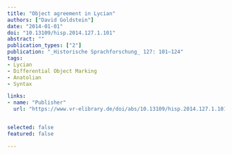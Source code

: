 ```yaml
---
title: "Object agreement in Lycian"
authors: ["David Goldstein"]
date: "2014-01-01"
doi: "10.13109/hisp.2014.127.1.101"
abstract: ""
publication_types: ["2"]
publication: "_Historische Sprachforschung_ 127: 101–124"
tags:
- Lycian
- Differential Object Marking
- Anatolian
- Syntax

links:
- name: "Publisher"
  url: "https://www.vr-elibrary.de/doi/abs/10.13109/hisp.2014.127.1.101#.XV3I-y2ZM8Y"


selected: false
featured: false

---
```

